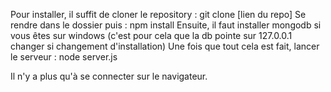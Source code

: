Pour installer, il suffit de cloner le repository : git clone [lien du repo]
Se rendre dans le dossier puis : npm install 
Ensuite, il faut installer mongodb si vous êtes sur windows (c'est pour cela que la db pointe sur 127.0.0.1 changer si changement d'installation)
Une fois que tout cela est fait, lancer le serveur : node server.js

Il n'y a plus qu'à se connecter sur le navigateur.